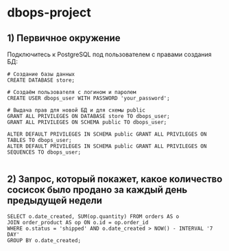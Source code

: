# dbops-project

## 1) Первичное окружение
Подключитесь к PostgreSQL под пользователем с правами создания БД: <br>
```
# Создание базы данных
CREATE DATABASE store;

# Создаём пользователя с логином и паролем
CREATE USER dbops_user WITH PASSWORD 'your_password';

# Выдача прав для новой БД и для схемы public
GRANT ALL PRIVILEGES ON DATABASE store TO dbops_user;
GRANT ALL PRIVILEGES ON SCHEMA public TO dbops_user;

ALTER DEFAULT PRIVILEGES IN SCHEMA public GRANT ALL PRIVILEGES ON TABLES TO dbops_user;
ALTER DEFAULT PRIVILEGES IN SCHEMA public GRANT ALL PRIVILEGES ON SEQUENCES TO dbops_user;


```

## 2) Запрос, который покажет, какое количество сосисок было продано за каждый день предыдущей недели  
```
SELECT o.date_created, SUM(op.quantity) FROM orders AS o
JOIN order_product AS op ON o.id = op.order_id
WHERE o.status = 'shipped' AND o.date_created > NOW() - INTERVAL '7 DAY'
GROUP BY o.date_created;  
```

